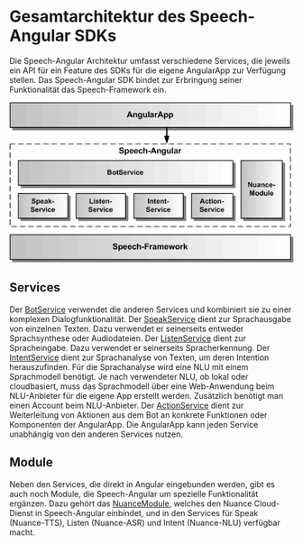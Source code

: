 # Gesamtarchitektur des Speech-Angular SDKs


Die Speech-Angular Architektur umfasst verschiedene Services, die jeweils ein API für ein Feature des SDKs für die eigene AngularApp zur Verfügung stellen. Das Speech-Angular SDK bindet zur Erbringung seiner Funktionalität das Speech-Framework ein.

![Gesamtarchitektur](Architektur-1.gif)

## Services

Der [BotService](BotService.md) verwendet die anderen Services und kombiniert sie zu einer komplexen Dialogfunktionalität.
Der [SpeakService](SpeakService.md) dient zur Sprachausgabe von einzelnen Texten. Dazu verwendet er seinerseits entweder Sprachsynthese oder Audiodateien. Der [ListenService](ListenService.md) dient zur Spracheingabe. Dazu verwendet er seinerseits Spracherkennung. Der [IntentService](IntentService.md) dient zur Sprachanalyse von Texten, um deren Intention herauszufinden. Für die Sprachanalyse wird eine NLU mit einem Sprachmodell benötigt. Je nach verwendeter NLU, ob lokal oder cloudbasiert, muss das Sprachmodell über eine Web-Anwendung beim NLU-Anbieter für die eigene App erstellt werden. Zusätzlich benötigt man einen Account beim NLU-Anbieter.
Der [ActionService](ActionService.md) dient zur Weiterleitung von Aktionen aus dem Bot an konkrete Funktionen oder Komponenten der AngularApp. Die AngularApp kann jeden Service unabhängig von den anderen Services nutzen.

## Module

Neben den Services, die direkt in Angular eingebunden werden, gibt es auch noch Module, die Speech-Angular um spezielle Funktionalität ergänzen. Dazu gehört das [NuanceModule](./../cloud/Nuance.md), welches den Nuance Cloud-Dienst in Speech-Angular einbindet, und in den Services für Speak (Nuance-TTS), Listen (Nuance-ASR) und Intent (Nuance-NLU) verfügbar macht.
